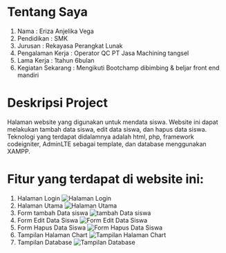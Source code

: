 # Tentang Saya
1. Nama : Eriza Anjelika Vega
2. Pendidikan : SMK
3. Jurusan : Rekayasa Perangkat Lunak
4. Pengalaman Kerja : Operator QC PT Jasa Machining tangsel
5. Lama Kerja : 1tahun 6bulan
6. Kegiatan Sekarang : Mengikuti Bootchamp dibimbing & beljar front end mandiri

# Deskripsi Project 
Halaman website yang digunakan untuk mendata siswa. Website ini dapat melakukan tambah data siswa, edit data siswa, dan hapus data siswa. Teknologi yang terdapat didalamnya adalah html, php, framework codeigniter, AdminLTE sebagai template, dan database menggunakan XAMPP.
# Fitur yang terdapat di website ini:
1. Halaman Login
   ![Halaman Login](https://github.com/ErizaAnjelika/Website-Data-Siswa/assets/139231295/9d1ad641-da38-42e7-b1da-2cf60cf91df6)
2. Halaman Utama
   ![Halaman Utama](https://github.com/ErizaAnjelika/Website-Data-Siswa/assets/139231295/42a7133f-5a8a-4276-8bec-aefeb2982085)
3. Form tambah Data siswa
   ![tambah Data siswa](https://github.com/ErizaAnjelika/Website-Data-Siswa/assets/139231295/f6a2fdd9-4938-439f-bf54-ffd4385f4f3a)
4. Form Edit Data Siswa
   ![Form Edit Data Siswa](https://github.com/ErizaAnjelika/Website-Data-Siswa/assets/139231295/b3fbefb7-6a7a-48f2-9b55-ed850c668706)
5. Form Hapus Data Siswa
   ![Form Hapus Data Siswa](https://github.com/ErizaAnjelika/Website-Data-Siswa/assets/139231295/9607c06c-a7af-4b7a-9a38-4f4b5b9b9148)
6. Tampilan Halaman Chart
   ![Tampilan Halaman Chart](https://github.com/ErizaAnjelika/Website-Data-Siswa/assets/139231295/d84b5b61-963d-47f5-9020-77ebd002ffd3)
7. Tampilan Database
   ![Tampilan Database](https://github.com/ErizaAnjelika/Website-Data-Siswa/assets/139231295/c9269b86-1478-4d68-8c2e-e22dad3ef48f)




